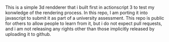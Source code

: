 This is a simple 3d rendderer that i built first in actionscript 3 to test my konwledge of the rendering process.
In this repo, I am porting it into javascript to submit it as part of a university assessment.
This repo is public for others to allow people to learn from it, but i do not expect pull requests, and i am not releasing any rights other than those implicitly released by uploading it to github.
